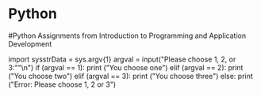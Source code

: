 # Python
#Python Assignments from Introduction to Programming and Application Development

import sysstrData = sys.argv{1}
argval = input("Please choose 1, 2, or 3:""\n")
if (argval == 1):
    print ("You choose one")
elif (argval == 2):
    print ("You choose two")
elif (argval == 3):
    print ("You choose three")
else:
    print ("Error: Please choose 1, 2 or 3")


